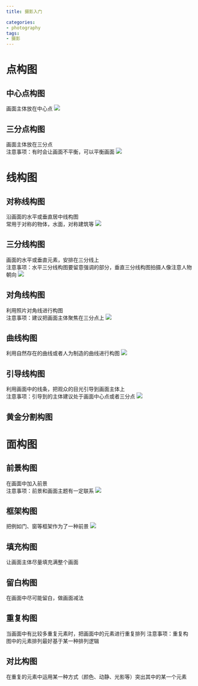 ```yaml
---
title: 摄影入门

categories: 
- photography
tags:
- 摄影
---
```


# 点构图
## 中心点构图
画面主体放在中心点
![](构图/中心点构图.png)
## 三分点构图
画面主体放在三分点  
注意事项：有时会让画面不平衡，可以平衡画面
![](构图/三分点构图.png)
<!--more-->

# 线构图
## 对称线构图
沿画面的水平或垂直居中线构图  
常用于对称的物体，水面，对称建筑等
![](构图/对称构图.png)

## 三分线构图
画面的水平或垂直元素，安排在三分线上  
注意事项：水平三分线构图要留意强调的部分，垂直三分线构图拍摄人像注意人物朝向
![](构图/三分线构图.png)

## 对角线构图
利用照片对角线进行构图  
注意事项：建议把画面主体聚焦在三分点上
![](构图/对角线构图.png)

## 曲线构图
利用自然存在的曲线或者人为制造的曲线进行构图
![](构图/曲线构图.png)

## 引导线构图
利用画面中的线条，把观众的目光引导到画面主体上  
注意事项：引导到的主体建议处于画面中心点或者三分点
![](构图/引导线构图.png)
  
## 黄金分割构图

# 面构图
## 前景构图
在画面中加入前景  
注意事项：前景和画面主题有一定联系
![](构图/前景构图1.png)


## 框架构图
把例如门、窗等框架作为了一种前景
![](构图/框架构图.png)

## 填充构图
让画面主体尽量填充满整个画面
## 留白构图
在画面中尽可能留白，做画面减法
## 重复构图
当画面中有比较多重复元素时，把画面中的元素进行重复排列
注意事项：重复构图中的元素排列最好基于某一种排列逻辑
## 对比构图
在重复的元素中运用某一种方式（颜色、动静、光影等）突出其中的某一个元素


